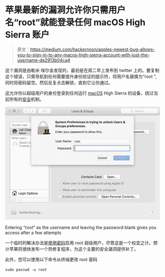 # 苹果最新的漏洞允许你只需用户名“root”就能登录任何 macOS High Sierra 账户

> 原文：<https://medium.com/hackernoon/apples-newest-bug-allows-you-to-sign-in-to-any-macos-high-sierra-account-with-just-the-username-de2913b04ca4>

这个漏洞是由勒米·埃尔金发现的，最初是在周二早上发布到 twitter 上的。要复制这个错误，只需导航到任何需要提升身份验证的提示符，将用户名替换为“root ”,同时将密码留空。然后反复点击解锁，直到它让你通过。

这允许你以超级用户的身份登录到任何运行 [macOS](https://hackernoon.com/tagged/macos) High Sierra 的设备，绕过当前所有的[安全](https://hackernoon.com/tagged/security)机制。

![](img/4479ad44605c2d75af1beb4b8da756af.png)

Entering “root” as the username and leaving the password blank gives you access after a few attempts

一个临时的解决办法是[使用密码](https://support.apple.com/en-us/HT204012)启用 root 超级用户，尽管这是一个权宜之计。预计苹果将很快发布一个热修复程序，为这个主要的安全漏洞提供补丁。

此外，您可以使用以下命令从终端更改 root 密码

`sudo passwd -u root`
